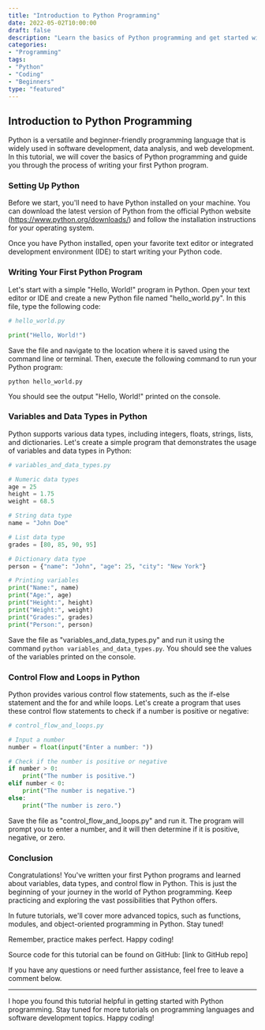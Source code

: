 ```yaml
---
title: "Introduction to Python Programming"
date: 2022-05-02T10:00:00
draft: false
description: "Learn the basics of Python programming and get started with coding in Python."
categories:
- "Programming"
tags:
- "Python"
- "Coding"
- "Beginners"
type: "featured"
---
```


## Introduction to Python Programming

Python is a versatile and beginner-friendly programming language that is widely used in software development, data analysis, and web development. In this tutorial, we will cover the basics of Python programming and guide you through the process of writing your first Python program.

### Setting Up Python

Before we start, you'll need to have Python installed on your machine. You can download the latest version of Python from the official Python website (https://www.python.org/downloads/) and follow the installation instructions for your operating system.

Once you have Python installed, open your favorite text editor or integrated development environment (IDE) to start writing your Python code.

### Writing Your First Python Program

Let's start with a simple "Hello, World!" program in Python. Open your text editor or IDE and create a new Python file named "hello_world.py". In this file, type the following code:

```python
# hello_world.py

print("Hello, World!")
```

Save the file and navigate to the location where it is saved using the command line or terminal. Then, execute the following command to run your Python program:

```
python hello_world.py
```

You should see the output "Hello, World!" printed on the console.

### Variables and Data Types in Python

Python supports various data types, including integers, floats, strings, lists, and dictionaries. Let's create a simple program that demonstrates the usage of variables and data types in Python:

```python
# variables_and_data_types.py

# Numeric data types
age = 25
height = 1.75
weight = 68.5

# String data type
name = "John Doe"

# List data type
grades = [80, 85, 90, 95]

# Dictionary data type
person = {"name": "John", "age": 25, "city": "New York"}

# Printing variables
print("Name:", name)
print("Age:", age)
print("Height:", height)
print("Weight:", weight)
print("Grades:", grades)
print("Person:", person)
```

Save the file as "variables_and_data_types.py" and run it using the command `python variables_and_data_types.py`. You should see the values of the variables printed on the console.

### Control Flow and Loops in Python

Python provides various control flow statements, such as the if-else statement and the for and while loops. Let's create a program that uses these control flow statements to check if a number is positive or negative:

```python
# control_flow_and_loops.py

# Input a number
number = float(input("Enter a number: "))

# Check if the number is positive or negative
if number > 0:
    print("The number is positive.")
elif number < 0:
    print("The number is negative.")
else:
    print("The number is zero.")
```

Save the file as "control_flow_and_loops.py" and run it. The program will prompt you to enter a number, and it will then determine if it is positive, negative, or zero.

### Conclusion

Congratulations! You've written your first Python programs and learned about variables, data types, and control flow in Python. This is just the beginning of your journey in the world of Python programming. Keep practicing and exploring the vast possibilities that Python offers.

In future tutorials, we'll cover more advanced topics, such as functions, modules, and object-oriented programming in Python. Stay tuned!

Remember, practice makes perfect. Happy coding!

Source code for this tutorial can be found on GitHub: [link to GitHub repo]

If you have any questions or need further assistance, feel free to leave a comment below.

---

I hope you found this tutorial helpful in getting started with Python programming. Stay tuned for more tutorials on programming languages and software development topics. Happy coding!
